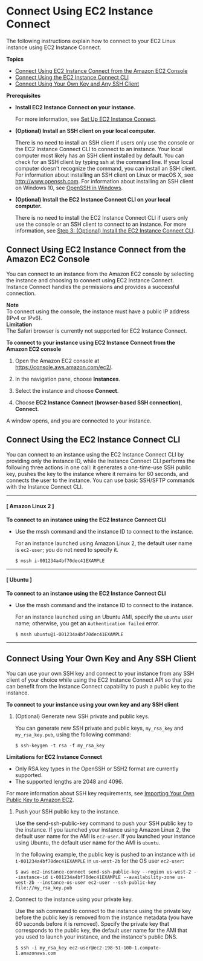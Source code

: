 # Connect Using EC2 Instance Connect<a name="ec2-instance-connect-methods"></a>

The following instructions explain how to connect to your EC2 Linux instance using EC2 Instance Connect\.

**Topics**
+ [Connect Using EC2 Instance Connect from the Amazon EC2 Console](#ec2-instance-connect-connecting-console)
+ [Connect Using the EC2 Instance Connect CLI](#ec2-instance-connect-connecting-ec2-cli)
+ [Connect Using Your Own Key and Any SSH Client](#ec2-instance-connect-connecting-aws-cli)

**Prerequisites**
+ **Install EC2 Instance Connect on your instance\.**

  For more information, see [Set Up EC2 Instance Connect](ec2-instance-connect-set-up.md)\.
+ **\(Optional\) Install an SSH client on your local computer\.**

  There is no need to install an SSH client if users only use the console or the EC2 Instance Connect CLI to connect to an instance\. Your local computer most likely has an SSH client installed by default\. You can check for an SSH client by typing ssh at the command line\. If your local computer doesn't recognize the command, you can install an SSH client\. For information about installing an SSH client on Linux or macOS X, see [http://www\.openssh\.com](http://www.openssh.com/)\. For information about installing an SSH client on Windows 10, see [OpenSSH in Windows](https://docs.microsoft.com/en-us/windows-server/administration/openssh/openssh_overview)\.
+ **\(Optional\) Install the EC2 Instance Connect CLI on your local computer\.**

  There is no need to install the EC2 Instance Connect CLI if users only use the console or an SSH client to connect to an instance\. For more information, see [Step 3: \(Optional\) Install the EC2 Instance Connect CLI](ec2-instance-connect-set-up.md#ec2-instance-connect-install-eic-CLI)\.

## Connect Using EC2 Instance Connect from the Amazon EC2 Console<a name="ec2-instance-connect-connecting-console"></a>

You can connect to an instance from the Amazon EC2 console by selecting the instance and choosing to connect using EC2 Instance Connect\. Instance Connect handles the permissions and provides a successful connection\.

**Note**  
To connect using the console, the instance must have a public IP address \(IPv4 or IPv6\)\.  
**Limitation**  
The Safari browser is currently not supported for EC2 Instance Connect\.

**To connect to your instance using EC2 Instance Connect from the Amazon EC2 console**

1. Open the Amazon EC2 console at [https://console\.aws\.amazon\.com/ec2/](https://console.aws.amazon.com/ec2/)\.

1. In the navigation pane, choose **Instances**\.

1. Select the instance and choose **Connect**\.

1. Choose **EC2 Instance Connect \(browser\-based SSH connection\)**, **Connect**\.

A window opens, and you are connected to your instance\.

## Connect Using the EC2 Instance Connect CLI<a name="ec2-instance-connect-connecting-ec2-cli"></a>

You can connect to an instance using the EC2 Instance Connect CLI by providing only the instance ID, while the Instance Connect CLI performs the following three actions in one call: it generates a one\-time\-use SSH public key, pushes the key to the instance where it remains for 60 seconds, and connects the user to the instance\. You can use basic SSH/SFTP commands with the Instance Connect CLI\.

------
#### [ Amazon Linux 2 ]

**To connect to an instance using the EC2 Instance Connect CLI**
+ Use the mssh command and the instance ID to connect to the instance\.

  For an instance launched using Amazon Linux 2, the default user name is `ec2-user`; you do not need to specify it\.

  ```
  $ mssh i-001234a4bf70dec41EXAMPLE
  ```

------
#### [ Ubuntu ]

**To connect to an instance using the EC2 Instance Connect CLI**
+ Use the mssh command and the instance ID to connect to the instance\.

  For an instance launched using an Ubuntu AMI, specify the `ubuntu` user name; otherwise, you get an `Authentication failed` error\.

  ```
  $ mssh ubuntu@i-001234a4bf70dec41EXAMPLE
  ```

------

## Connect Using Your Own Key and Any SSH Client<a name="ec2-instance-connect-connecting-aws-cli"></a>

You can use your own SSH key and connect to your instance from any SSH client of your choice while using the EC2 Instance Connect API so that you can benefit from the Instance Connect capability to push a public key to the instance\.

**To connect to your instance using your own key and any SSH client**

1. \(Optional\) Generate new SSH private and public keys\.

   You can generate new SSH private and public keys, `my_rsa_key` and `my_rsa_key.pub`, using the following command:

   ```
   $ ssh-keygen -t rsa -f my_rsa_key
   ```

**Limitations for EC2 Instance Connect**
   + Only RSA key types in the OpenSSH or SSH2 format are currently supported\.
   + The supported lengths are 2048 and 4096\.

   For more information about SSH key requirements, see [Importing Your Own Public Key to Amazon EC2](ec2-key-pairs.md#how-to-generate-your-own-key-and-import-it-to-aws)\.

1. Push your SSH public key to the instance\.

   Use the send\-ssh\-public\-key command to push your SSH public key to the instance\. If you launched your instance using Amazon Linux 2, the default user name for the AMI is `ec2-user`\. If you launched your instance using Ubuntu, the default user name for the AMI is `ubuntu`\.

   In the following example, the public key is pushed to an instance with `id i-001234a4bf70dec41EXAMPLE` in `us-west-2b` for the OS user `ec2-user`:

   ```
   $ aws ec2-instance-connect send-ssh-public-key --region us-west-2 --instance-id i-001234a4bf70dec41EXAMPLE --availability-zone us-west-2b --instance-os-user ec2-user --ssh-public-key file://my_rsa_key.pub
   ```

1. Connect to the instance using your private key\.

   Use the ssh command to connect to the instance using the private key before the public key is removed from the instance metadata \(you have 60 seconds before it is removed\)\. Specify the private key that corresponds to the public key, the default user name for the AMI that you used to launch your instance, and the instance's public DNS\.

   ```
   $ ssh -i my_rsa_key ec2-user@ec2-198-51-100-1.compute-1.amazonaws.com
   ```